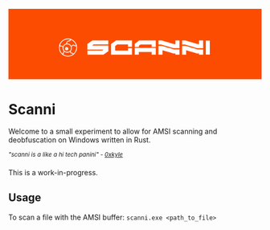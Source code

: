 ![scanni logo](/assets/image.png)

# Scanni
Welcome to a small experiment to allow for AMSI scanning and deobfuscation on Windows written in Rust.

<sup>_"scanni is a like a hi tech panini" - [0xkyle](https://x.com/0xkyle?lang=en)_</sup>

This is a work-in-progress.

## Usage
To scan a file with the AMSI buffer: `scanni.exe <path_to_file>`
